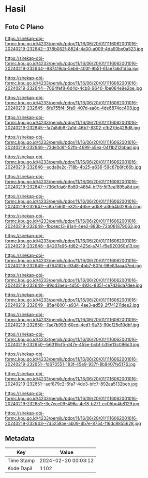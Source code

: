 # Hasil

## Foto C Plano

https://sirekap-obj-formc.kpu.go.id/4233/pemilu/pdpr/11/16/06/20/01/1116062001016-20240219-232642--378b082f-8824-4a00-a009-4da90be0a523.jpg

https://sirekap-obj-formc.kpu.go.id/4233/pemilu/pdpr/11/16/06/20/01/1116062001016-20240219-232644--987419da-5eb6-403f-9b51-61ae7a6d1d5a.jpg

https://sirekap-obj-formc.kpu.go.id/4233/pemilu/pdpr/11/16/06/20/01/1116062001016-20240219-232644--7064fef8-6d4d-4cb8-9640-1be084e9e2be.jpg

https://sirekap-obj-formc.kpu.go.id/4233/pemilu/pdpr/11/16/06/20/01/1116062001016-20240219-232645--6fe755f4-5fa9-407d-aa8c-4de6874cc408.jpg

https://sirekap-obj-formc.kpu.go.id/4233/pemilu/pdpr/11/16/06/20/01/1116062001016-20240219-232645--fa7a8db6-2a1d-46b7-8302-cfb27de428d8.jpg

https://sirekap-obj-formc.kpu.go.id/4233/pemilu/pdpr/11/16/06/20/01/1116062001016-20240219-232646--73de0d6f-52fb-4699-a5ea-04f1b212bbad.jpg

https://sirekap-obj-formc.kpu.go.id/4233/pemilu/pdpr/11/16/06/20/01/1116062001016-20240219-232646--ecda8e2c-718b-4b25-a639-59c67b6fc66b.jpg

https://sirekap-obj-formc.kpu.go.id/4233/pemilu/pdpr/11/16/06/20/01/1116062001016-20240219-232647--736d1da6-6b80-4654-bf75-5f3eaf895a8d.jpg

https://sirekap-obj-formc.kpu.go.id/4233/pemilu/pdpr/11/16/06/20/01/1116062001016-20240219-232647--c8b7563f-e325-465e-ad58-a3654b028557.jpg

https://sirekap-obj-formc.kpu.go.id/4233/pemilu/pdpr/11/16/06/20/01/1116062001016-20240219-232648--fbceec13-91a4-4ee2-883b-72b081879063.jpg

https://sirekap-obj-formc.kpu.go.id/4233/pemilu/pdpr/11/16/06/20/01/1116062001016-20240219-232648--64207e95-fd82-425d-a741-f5e920360e13.jpg

https://sirekap-obj-formc.kpu.go.id/4233/pemilu/pdpr/11/16/06/20/01/1116062001016-20240219-232649--d764182b-93d8-4bb7-80fd-98e83aaa47ed.jpg

https://sirekap-obj-formc.kpu.go.id/4233/pemilu/pdpr/11/16/06/20/01/1116062001016-20240219-232649--99dd3aeb-4d50-492c-8351-ce7d36da7dee.jpg

https://sirekap-obj-formc.kpu.go.id/4233/pemilu/pdpr/11/16/06/20/01/1116062001016-20240219-232649--85a48001-a934-4ae3-ad59-2f741211dee2.jpg

https://sirekap-obj-formc.kpu.go.id/4233/pemilu/pdpr/11/16/06/20/01/1116062001016-20240219-232650--7ae7b993-60cd-4cd1-9a73-90cf25d10dbf.jpg

https://sirekap-obj-formc.kpu.go.id/4233/pemilu/pdpr/11/16/06/20/01/1116062001016-20240219-232650--b6319cf5-d47e-455e-bcbf-b35e13c086d3.jpg

https://sirekap-obj-formc.kpu.go.id/4233/pemilu/pdpr/11/16/06/20/01/1116062001016-20240219-232651--fd670551-183f-45e9-937f-8b8407fe5176.jpg

https://sirekap-obj-formc.kpu.go.id/4233/pemilu/pdpr/11/16/06/20/01/1116062001016-20240219-232651--aef879c2-6fa7-4de3-bfc7-892aa5132beb.jpg

https://sirekap-obj-formc.kpu.go.id/4233/pemilu/pdpr/11/16/06/20/01/1116062001016-20240219-232651--3c7ece09-496a-4e18-b271-ec05bc4b8129.jpg

https://sirekap-obj-formc.kpu.go.id/4233/pemilu/pdpr/11/16/06/20/01/1116062001016-20240219-232643--7d5258ae-ab09-4b7e-8754-f16dc8855628.jpg


## Metadata

| Key        | Value               |
| ---------- | ------------------- |
| Time Stamp | 2024-02-20 00:03:12 |
| Kode Dapil | 1102                |



